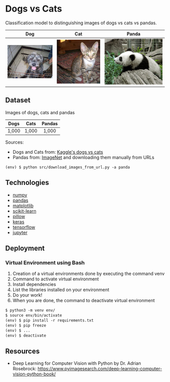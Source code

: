# Dogs vs Cats

Classification model to distinguishing images of dogs vs cats vs pandas.

Dog             |  Cat             |  Panda
:-------------------------:|:-------------------------:|:-------------------------:
![](docs/dog.jpg)  | ![](docs/cat.jpg)  | ![](docs/panda.jpg)

## Dataset

Images of dogs, cats and pandas

| Dogs | Cats | Pandas |
| :-------------: | :-------------:| :-------------:|
| 1,000 | 1,000 | 1,000 |

Sources:
* Dogs and Cats from: [Kaggle's dogs vs cats](https://www.kaggle.com/c/dogs-vs-cats/data)
* Pandas from: [ImageNet](http://www.image-net.org/) and downloading them manually from URLs
```
(env) $ python src/download_images_from_url.py -a panda
```

## Technologies

* [numpy](http://www.numpy.org)
* [pandas](https://pandas.pydata.org/)
* [matplotlib](https://matplotlib.org/)
* [scikit-learn](https://scikit-learn.org/)
* [pillow](https://pillow.readthedocs.io/)
* [keras](https://keras.io)
* [tensorflow](https://www.tensorflow.org/)
* [jupyter](https://jupyter.org/)

## Deployment

### Virtual Environment using Bash

1. Creation of a virtual environments done by executing the command venv
2. Command to activate virtual environment
3. Install dependencies
4. List the libraries installed on your environment
5. Do your work!
6. When you are done, the command to deactivate virtual environment
```
$ python3 -m venv env/
$ source env/bin/activate
(env) $ pip install -r requirements.txt
(env) $ pip freeze
(env) $ ...
(env) $ deactivate
```

## Resources

* Deep Learning for Computer Vision with Python by Dr. Adrian Rosebrock: https://www.pyimagesearch.com/deep-learning-computer-vision-python-book/